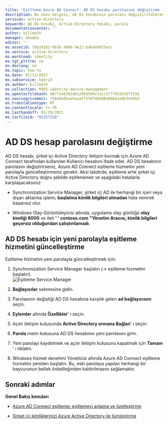 ```yaml
---
title: 'Eşitleme Azure AD Connect: AD DS hesabı parolasını değiştirme | Microsoft Docs'
description: Bu konu belgesi, AD DS hesabının parolası değiştirildikten sonra Azure AD Connect nasıl güncelleştirileceğini açıklar.
services: active-directory
keywords: AD DS hesabı, Active Directory hesabı, parola
documentationcenter: ''
author: billmath
manager: daveba
editor: ''
ms.assetid: 76b19162-8b16-4960-9e22-bd64e6675ecc
ms.service: active-directory
ms.workload: identity
ms.tgt_pltfrm: na
ms.devlang: na
ms.topic: how-to
ms.date: 07/12/2017
ms.subservice: hybrid
ms.author: billmath
ms.collection: M365-identity-device-management
ms.openlocfilehash: 4077146292db1266d5dbc51cc577f952b2bff191
ms.sourcegitcommit: f28ebb95ae9aaaff3f87d8388a09b41e0b3445b5
ms.translationtype: MT
ms.contentlocale: tr-TR
ms.lasthandoff: 03/29/2021
ms.locfileid: "85357520"
---
```

# <a name="changing-the-ad-ds-account-password"></a>AD DS hesap parolasını değiştirme
AD DS hesabı, şirket içi Active Directory iletişim kurmak için Azure AD Connect tarafından kullanılan Kullanıcı hesabını ifade eder. AD DS hesabının parolasını değiştirirseniz, Azure AD Connect eşitleme hizmetini yeni parolayla güncelleştirmeniz gerekir. Aksi takdirde, eşitleme artık şirket içi Active Directory doğru şekilde eşitlenemez ve aşağıdaki hatalarla karşılaşacaksınız:

* Synchronization Service Manager, şirket içi AD ile herhangi bir içeri veya dışarı aktarma işlemi, **başlatma kimlik bilgileri olmadan** hata vererek başarısız olur.

* Windows Olay Görüntüleyicisi altında, uygulama olay günlüğü **olay kimliği 6000** ve ileti **' ' contoso.com "Yönetim Aracısı, kimlik bilgileri geçersiz olduğundan çalıştırılamadı**.


## <a name="how-to-update-the-synchronization-service-with-new-password-for-ad-ds-account"></a>AD DS hesabı için yeni parolayla eşitleme hizmetini güncelleştirme
Eşitleme hizmetini yeni parolayla güncelleştirmek için:

1. Synchronization Service Manager başlatın (→ eşitleme hizmetini başlatın).
</br>![Eşitleme Service Manager](./media/how-to-connect-sync-change-addsacct-pass/startmenu.png)  

2. **Bağlayıcılar** sekmesine gidin.

3. Parolasının değiştiği AD DS hesabına karşılık gelen **ad bağlayıcısını** seçin.

4. **Eylemler** altında **Özellikler**' i seçin.

5. Açılır iletişim kutusunda **Active Directory ormana Bağlan**' ı seçin:

6. **Parola** metin kutusuna AD DS hesabının yeni parolasını girin.

7. Yeni parolayı kaydetmek ve açılır iletişim kutusunu kapatmak için **Tamam** ' ı tıklatın.

8. Windows hizmet denetimi Yöneticisi altında Azure AD Connect eşitleme hizmetini yeniden başlatın. Bu, eski parolaya yapılan herhangi bir başvurunun bellek önbelleğinden kaldırılmasını sağlamaktır.

## <a name="next-steps"></a>Sonraki adımlar
**Genel Bakış konuları**

* [Azure AD Connect eşitleme: eşitlemeyi anlama ve özelleştirme](how-to-connect-sync-whatis.md)

* [Şirket içi kimliklerinizi Azure Active Directory ile tümleştirme](whatis-hybrid-identity.md)
